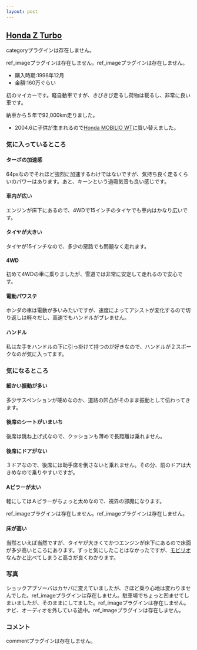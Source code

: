 ```yaml
---
layout: post
---
```

<h2><a href="http://www.honda.co.jp/Z/">Honda Z Turbo</a></h2>
<p><span class="error">categoryプラグインは存在しません。</span></p>
<p><span class="error">ref_imageプラグインは存在しません。</span><span class="error">ref_imageプラグインは存在しません。</span></p>
<ul>
<li>購入時期:1998年12月</li>
<li>金額:160万ぐらい</li>
</ul>
<p>初のマイカーです。軽自動車ですが、きびきび走るし荷物は載るし、非常に良い車です。</p>
<p>納車から５年で92,000km走りました。</p>
<ul>
<li>2004.6に子供が生まれるので<a href="/?page=Honda+MOBILIO+WT" class="wikipage">Honda MOBILIO WT</a>に買い替えました。</li>
</ul>
<h3>気に入っているところ</h3>
<h4>ターボの加速感</h4>
<p>64psなのでそれほど強烈に加速するわけではないですが、気持ち良く走るくらいのパワーはあります。あと、キーンという過吸気音も良い感じです。</p>
<h4>車内が広い</h4>
<p>エンジンが床下にあるので、4WDで15インチのタイヤでも車内はかなり広いです。</p>
<h4>タイヤが大きい</h4>
<p>タイヤが15インチなので、多少の悪路でも問題なく走れます。</p>
<h4>4WD</h4>
<p>初めて4WDの車に乗りましたが、雪道では非常に安定して走れるので安心です。</p>
<h4>電動パワステ</h4>
<p>ホンダの車は電動が多いみたいですが、速度によってアシストが変化するので切り返しは軽々だし、高速でもハンドルがブレません。</p>
<h4>ハンドル</h4>
<p>私は左手をハンドルの下に引っ掛けて持つのが好きなので、ハンドルが２スポークなのが気に入ってます。</p>
<h3>気になるところ</h3>
<h4>細かい振動が多い</h4>
<p>多少サスペンションが硬めなのか、道路の凹凸がそのまま振動として伝わってきます。</p>
<h4>後席のシートがいまいち</h4>
<p>後席は跳ね上げ式なので、クッションも薄めで長距離は乗れません。</p>
<h4>後席にドアがない</h4>
<p>３ドアなので、後席には助手席を倒さないと乗れません。その分、前のドアは大きめなので乗りやすいですが。</p>
<h4>Aピラーが太い</h4>
<p>軽にしてはＡピラーがちょっと太めなので、視界の邪魔になります。</p>
<p><span class="error">ref_imageプラグインは存在しません。</span><span class="error">ref_imageプラグインは存在しません。</span></p>
<h4>床が高い</h4>
<p>当然といえば当然ですが、タイヤが大きくてかつエンジンが床下にあるので床面が多少高いところにあります。ずっと気にしたことはなかったですが、<a href="/?page=Honda+MOBILIO+WT" class="wikipage">モビリオ</a>なんかと比べてしまうと高さが良くわかります。</p>
<h3>写真</h3>
<p>ショックアブソーバはカヤバに変えていましたが、さほど乗り心地は変わりませんでした。<span class="error">ref_imageプラグインは存在しません。</span>駐車場でちょっと凹ませてしまいましたが、そのままにしてました。<span class="error">ref_imageプラグインは存在しません。</span>ナビ、オーディオを外している途中。<span class="error">ref_imageプラグインは存在しません。</span></p>
<h3>コメント</h3>
<p><span class="error">commentプラグインは存在しません。</span> </p>
